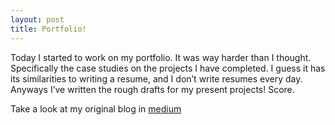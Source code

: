 ```yaml
---
layout: post
title: Portfolio!
---
```

Today I started to work on my portfolio. It was way harder than I thought. Specifically the case studies on the projects I have completed. I guess it has its similarities to writing a resume, and I don’t write resumes every day. Anyways I’ve written the rough drafts for my present projects! Score.

Take a look at my original blog in
 [medium](https://medium.com/the-journey-learning-to-code-one-day-at-a-time/portfolio-c47c2f23ce86#.cxvgzza1m)
